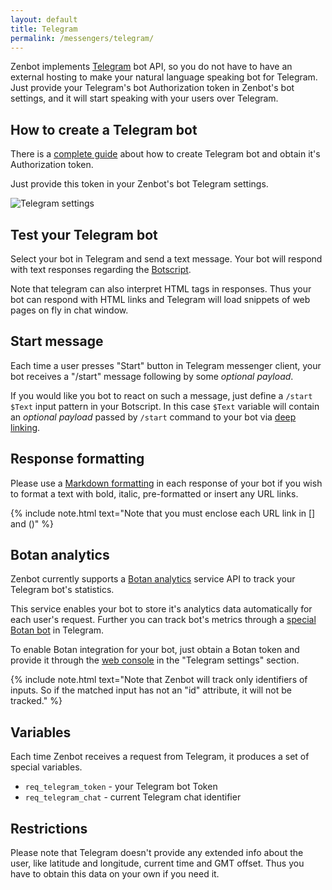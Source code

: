 ```yaml
---
layout: default
title: Telegram
permalink: /messengers/telegram/
---
```


Zenbot implements [Telegram](https://telegram.org) bot API, so you do not have to have an external hosting to make your natural language speaking bot for Telegram.
Just provide your Telegram\'s bot Authorization token in Zenbot\'s bot settings, and it will start speaking with your users over Telegram.

## How to create a Telegram bot
There is a [complete guide](https://core.telegram.org/bots#3-how-do-i-create-a-bot) about how to create Telegram bot and obtain it\'s Authorization token.

Just provide this token in your Zenbot\'s bot Telegram settings.

![Telegram settings](/img/telegram.png)

## Test your Telegram bot
Select your bot in Telegram and send a text message.
Your bot will respond with text responses regarding the [Botscript](/botscript/).

Note that telegram can also interpret HTML tags in responses.
Thus your bot can respond with HTML links and Telegram will load snippets of web pages on fly in chat window.

## Start message
Each time a user presses "Start" button in Telegram messenger client, your bot receives a "/start" message following by some _optional payload_.

If you would like you bot to react on such a message, just define a `/start $Text` input pattern in your Botscript.
In this case `$Text` variable will contain an _optional payload_ passed by `/start` command to your bot via [deep linking](https://core.telegram.org/bots#deep-linking).

## Response formatting
Please use a [Markdown formatting](https://core.telegram.org/bots/api#markdown-style) in each response of your bot if you wish to format a text with bold, italic, pre-formatted or insert any URL links.

{% include note.html text="Note that you must enclose each URL link in [] and ()" %}

## Botan analytics
Zenbot currently supports a [Botan analytics](http://botan.io/) service API to track your Telegram bot\'s statistics.

This service enables your bot to store it\'s analytics data automatically for each user\'s request.
Further you can track bot\'s metrics through a [special Botan bot](https://telegram.me/Botaniobot?start=src%3Dbotanio) in Telegram.

To enable Botan integration for your bot, just obtain a Botan token and provide it through the [web console](https://zenbot.org) in the "Telegram settings" section.

{% include note.html text="Note that Zenbot will track only identifiers of inputs.
So if the matched input has not an \"id\" attribute, it will not be tracked." %}

## Variables
Each time Zenbot receives a request from Telegram, it produces a set of special variables.

- `req_telegram_token` - your Telegram bot Token
- `req_telegram_chat` - current Telegram chat identifier

## Restrictions
Please note that Telegram doesn\'t provide any extended info about the user, like latitude and longitude, current time and GMT offset.
Thus you have to obtain this data on your own if you need it.